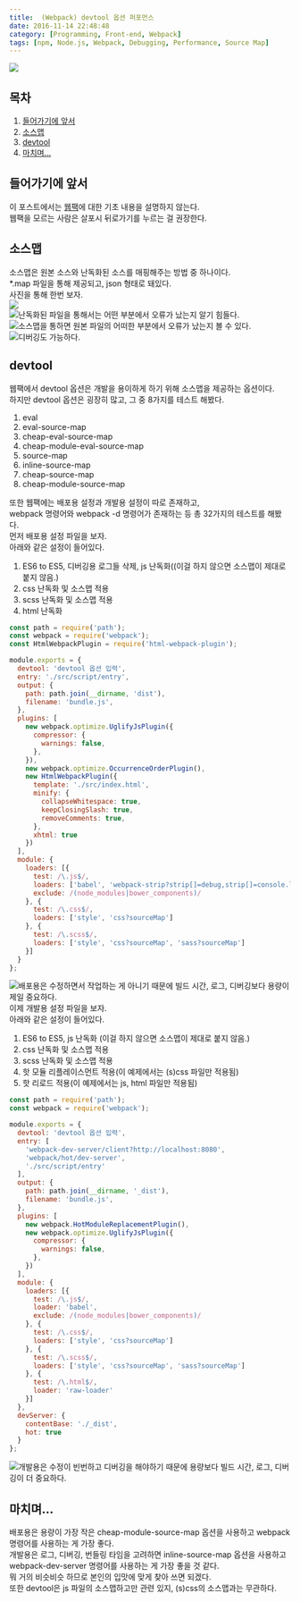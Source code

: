 ```yaml
---
title:  (Webpack) devtool 옵션 퍼포먼스
date: 2016-11-14 22:48:48
category: [Programming, Front-end, Webpack]
tags: [npm, Node.js, Webpack, Debugging, Performance, Source Map]
---
```

![](thumb.png)

## 목차
1. [들어가기에 앞서](#들어가기에-앞서)
2. [소스맵](#소스맵)
3. [devtool](#devtool)
4. [마치며...](#마치며…)

## 들어가기에 앞서
이 포스트에서는 [웹팩](/2016/11/18/Module-bundling-with-Webpck/)에 대한 기초 내용을 설명하지 않는다.  
웹팩을 모르는 사람은 살포시 뒤로가기를 누르는 걸 권장한다.

## 소스맵

소스맵은 원본 소스와 난독화된 소스를 매핑해주는 방법 중 하나이다.  
*.map 파일을 통해 제공되고, json 형태로 돼있다.  
사진을 통해 한번 보자.  
![](01.png)  
![난독화된 파일을 통해서는 어떤 부분에서 오류가 났는지 알기 힘들다.](02.png)  
![소스맵을 통하면 원본 파일의 어떠한 부분에서 오류가 났는지 볼 수 있다.](03.png)  
![디버깅도 가능하다.](04.png)  

## devtool

웹팩에서 devtool 옵션은 개발을 용이하게 하기 위해 소스맵을 제공하는 옵션이다.  
하지만 devtool 옵션은 굉장히 많고, 그 중 8가지를 테스트 해봤다.

1. eval
2. eval-source-map
3. cheap-eval-source-map
4. cheap-module-eval-source-map
5. source-map
6. inline-source-map
7. cheap-source-map
8. cheap-module-source-map

또한 웹팩에는 배포용 설정과 개발용 설정이 따로 존재하고,  
webpack 명령어와 webpack -d 명령어가 존재하는 등 총 32가지의 테스트를 해봤다.  
먼저 배포용 설정 파일을 보자.  
아래와 같은 설정이 들어있다.

1. ES6 to ES5, 디버깅용 로그들 삭제, js 난독화((이걸 하지 않으면 소스맵이 제대로 붙지 않음.)
2. css 난독화 및 소스맵 적용
3. scss 난독화 및 소스맵 적용
4. html 난독화

```javascript
const path = require('path');
const webpack = require('webpack');
const HtmlWebpackPlugin = require('html-webpack-plugin');

module.exports = {
  devtool: 'devtool 옵션 입력',
  entry: './src/script/entry',
  output: {
    path: path.join(__dirname, 'dist'),
    filename: 'bundle.js',
  },
  plugins: [
    new webpack.optimize.UglifyJsPlugin({
      compressor: {
        warnings: false,
      },
    }),
    new webpack.optimize.OccurrenceOrderPlugin(),
    new HtmlWebpackPlugin({
      template: './src/index.html',
      minify: {
        collapseWhitespace: true,
        keepClosingSlash: true,
        removeComments: true,
      },
      xhtml: true
    })
  ],
  module: {
    loaders: [{
      test: /\.js$/,
      loaders: ['babel', 'webpack-strip?strip[]=debug,strip[]=console.log,strip[]=console.dir'],
      exclude: /(node_modules|bower_components)/
    }, {
      test: /\.css$/,
      loaders: ['style', 'css?sourceMap']
    }, {
      test: /\.scss$/,
      loaders: ['style', 'css?sourceMap', 'sass?sourceMap']
    }]
  }
};
```

![배포용은 수정하면서 작업하는 게 아니기 때문에 빌드 시간, 로그, 디버깅보다 용량이 제일 중요하다.](05.png)  
이제 개발용 설정 파일을 보자.  
아래와 같은 설정이 들어있다.

1. ES6 to ES5, js 난독화 (이걸 하지 않으면 소스맵이 제대로 붙지 않음.) 
2. css 난독화 및 소스맵 적용
3. scss 난독화 및 소스맵 적용
4. 핫 모듈 리플레이스먼트 적용(이 예제에서는 (s)css 파일만 적용됨)
5. 핫 리로드 적용(이 예제에서는 js, html 파일만 적용됨)

```javascript
const path = require('path');
const webpack = require('webpack');

module.exports = {
  devtool: 'devtool 옵션 입력',
  entry: [
    'webpack-dev-server/client?http://localhost:8080',
    'webpack/hot/dev-server',
    './src/script/entry'
  ],
  output: {
    path: path.join(__dirname, '_dist'),
    filename: 'bundle.js',
  },
  plugins: [
    new webpack.HotModuleReplacementPlugin(),
    new webpack.optimize.UglifyJsPlugin({
      compressor: {
        warnings: false,
      },
    })
  ],
  module: {
    loaders: [{
      test: /\.js$/,
      loader: 'babel',
      exclude: /(node_modules|bower_components)/
    }, {
      test: /\.css$/,
      loaders: ['style', 'css?sourceMap']
    }, {
      test: /\.scss$/,
      loaders: ['style', 'css?sourceMap', 'sass?sourceMap']
    }, {
      test: /\.html$/,
      loader: 'raw-loader'
    }]
  },
  devServer: {
    contentBase: './_dist',
    hot: true
  }
};
```

![개발용은 수정이 빈번하고 디버깅을 해야하기 때문에 용량보다 빌드 시간, 로그, 디버깅이 더 중요하다.](06.png)

## 마치며...

배포용은 용량이 가장 작은 cheap-module-source-map 옵션을 사용하고 webpack 명령어를 사용하는 게 가장 좋다.  
개발용은 로그, 디버깅, 번들링 타임을 고려하면 inline-source-map 옵션을 사용하고 webpack-dev-server 명령어를 사용하는 게 가장 좋을 것 같다.  
뭐 거의 비슷비슷 하므로 본인의 입맛에 맞게 찾아 쓰면 되겠다.  
또한 devtool은 js 파일의 소스맵하고만 관련 있지, (s)css의 소스맵과는 무관하다.